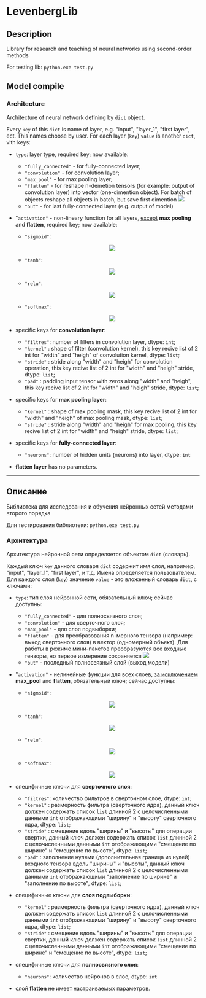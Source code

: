 # LevenbergLib

## Description

Library for research and teaching of neural networks using second-order methods

For testing lib: `python.exe test.py`

## Model compile
### Architecture
Architecture of neural network defining by `dict` object. 

Every `key` of this `dict` is name of layer, e.g. "input", "layer_1", "first layer", ect. This names choose by user. For each layer (`key`) `value` is another `dict`, vith keys:
* `type`: layer type, required key; now available: 
    * `"fully_connected"` - for fully-connected layer;
    * `"convolution"` - for convolution layer;
    * `"max_pool"` - for max pooling layer;
    * `"flatten"` - for reshape n-demetion tensors (for example: output of convolution layer) into vector (one-dimention object). For batch of objects reshape all objects in batch, but save first dimention <img src="https://render.githubusercontent.com/render/math?math=(10 \times 5 \times 3 \times 2) \rightarrow (10 \times 30)">
    * `"out"` - for last fully-connected layer (e.g. output of model)
* "`activation"` - non-lineary function for all layers, <u>except</u> **max pooling** and **flatten**, required key; now available: 
    * `"sigmoid"`: <p align="center"> <img src="https://render.githubusercontent.com/render/math?math=h_ \theta (x) =  \frac{\mathrm{1} }{\mathrm{1} %2B e^- \theta^Tx }"></p>
 
    * `"tanh"`:<p align="center"> <img src="https://render.githubusercontent.com/render/math?math=tanh(x) = \frac{e^{2x} - 1}{e^{2x} %2B 1}"></p>

    * `"relu"`:<p align="center"> <img src="https://render.githubusercontent.com/render/math?math=ReLU(x) = max(x, 0)"></p>

    * `"softmax"`:<p align="center"> <img src="https://render.githubusercontent.com/render/math?math=\sigma (x)_{i} = \frac{e^{x_{i}}}{\sum^{K}_{k=1}{e^{x_{k}}}}"></p>

* specific keys for **convolution layer**:
    * `"filtres"`: number of filters in convolution layer, dtype: `int`;
    * `"kernel"` : shape of filter (convolution kernel), this key recive list of 2 int for "width" and "heigh" of convolution kernel, dtype: `list`;
    * `"stride"` : stride along "width" and "heigh" for convolution operation, this key recive list of 2 int for "width" and "heigh" stride, dtype: `list`;
    * `"pad"` : padding input tensor with zeros along "width" and "heigh", this key recive list of 2 int for "width" and "heigh" stride, dtype: `list`;
* specific keys for **max pooling layer**:
    * `"kernel"` : shape of max pooling mask, this key recive list of 2 int for "width" and "heigh" of max pooling mask, dtype: `list`;
    * `"stride"` : stride along "width" and "heigh" for max pooling, this key recive list of 2 int for "width" and "heigh" stride, dtype: `list`;
* specific keys for **fully-connected layer**:
    * `"neurons"`: number of hidden units (neurons) into layer, dtype: `int`
* **flatten layer** has no parameters.

-----
## Описание

Библиотека для исследования и обучения нейронных сетей методами второго порядка

Для тестирования библиотеки: `python.exe test.py`

### Архитектура
Архитектура нейронной сети определяется объектом `dict` (словарь). 

Каждый ключ `key` данного словаря `dict` содержит имя слоя, например, "input", "layer_1", "first layer", и т.д. Имена определяется пользователем. Для каждого слоя (`key`) значение `value` - это вложенный словарь `dict`, с ключами:
* `type`: тип слоя нейронной сети, обязательный ключ; сейчас доступны: 
    * `"fully_connected"` - для полносвязного слоя;
    * `"convolution"` - для сверточного слоя;
    * `"max_pool"` - для слоя подвыборки;
    * `"flatten"` - для преобразования n-мерного тензора (например: выход сверточного слоя) в вектор (одномерный объект). Для работы в режиме мини-пакетов преобразуются все входные тензоры, но первое измерение сохраняется <img src="https://render.githubusercontent.com/render/math?math=(10 \times 5 \times 3 \times 2) \rightarrow (10 \times 30)">
    * `"out"` - последный полносвязный слой (выход модели)
* "`activation"` - нелинейные функции для всех слоев, <u>за исключением</u> **max_pool** and **flatten**, обязательный ключ; сейчас доступны: 
    * `"sigmoid"`:<p align="center"> <img src="https://render.githubusercontent.com/render/math?math=h_ \theta (x) =  \frac{\mathrm{1} }{\mathrm{1} %2B e^- \theta^Tx }"></p>
 
    * `"tanh"`:<p align="center"> <img src="https://render.githubusercontent.com/render/math?math=tanh(x) = \frac{e^{2x} - 1}{e^{2x} %2B 1}"></p>

    * `"relu"`: <p align="center"> <img src="https://render.githubusercontent.com/render/math?math=ReLU(x) = max(x, 0)"></p>

    * `"softmax"`:<p align="center"> <img src="https://render.githubusercontent.com/render/math?math=\sigma (x)_{i} = \frac{e^{x_{i}}}{\sum^{K}_{k=1}{e^{x_{k}}}}"></p>

* специфичные ключи для **сверточного слоя**:
    * `"filtres"`: количество фильтров в сверточном слое, dtype: `int`;
    * `"kernel"` : размерность фильтра (сверточного ядра), данный ключ должен содержать список `list` длинной 2 с целочисленными данными `int` отображающими "ширину" и "высоту" сверточного ядра, dtype: `list`;
    * `"stride"` : смещение вдоль "ширины" и "высоты" для операции свертки, данный ключ должен содержать список `list` длинной 2 с целочисленными данными `int` отображающими "смещение по ширине" и "смещение по высоте", dtype: `list`;
    * `"pad"` : заполнение нулями (дополнительная граница из нулей) входного тензора вдоль "ширины" и "высоты", данный ключ должен содержать список `list` длинной 2 с целочисленными данными `int` отображающими "заполнение по ширине" и "заполнение по высоте", dtype: `list`;
* специфичные ключи для **слоя подвыборки**:
    * `"kernel"` : размерность фильтра (сверточного ядра), данный ключ должен содержать список `list` длинной 2 с целочисленными данными `int` отображающими "ширину" и "высоту" сверточного ядра, dtype: `list`;
    * `"stride"` : смещение вдоль "ширины" и "высоты" для операции свертки, данный ключ должен содержать список `list` длинной 2 с целочисленными данными `int` отображающими "смещение по ширине" и "смещение по высоте", dtype: `list`;
* специфичные ключи для **полносвязного слоя**:
    * `"neurons"`: количество нейронов в слое, dtype: `int`
* слой **flatten** не имеет настраиваемых параметров.

